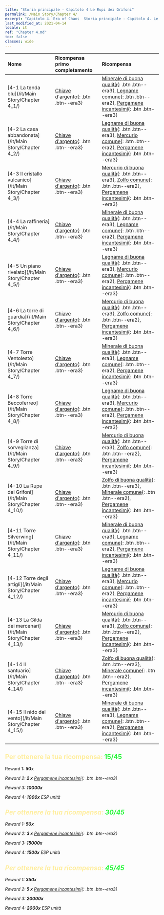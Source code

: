 ```yaml
---
title: "Storia principale - Capitolo 4 Le Rupi dei Grifoni"
permalink: /Main Story/Chapter 4/
excerpt: "Capitolo 4. Era of Chaos  Storia principale - Capitolo 4. Le Rupi dei Grifoni"
last_modified_at: 2021-04-14
locale: it
ref: "Chapter 4.md"
toc: false
classes: wide
---
```


  | Nome |  Ricompensa primo completamento | Ricompensa |
  |:------------|:------------|:------------| 
  | [4-1 La tenda blu](/it/Main Story/Chapter 4_1/) | [Chiave d'argento](/it/Items/con_693/){: .btn .btn--era3} | [Minerale di buona qualità](/it/Items/mat_12/){: .btn .btn--era3}, [Legname comune](/it/Items/mat_7/){: .btn .btn--era2}, [Pergamene incantesimi](/it/Items/con_694/){: .btn .btn--era3} |
  | [4-2 La casa abbandonata](/it/Main Story/Chapter 4_2/) | [Chiave d'argento](/it/Items/con_693/){: .btn .btn--era3} | [Legname di buona qualità](/it/Items/mat_13/){: .btn .btn--era3}, [Mercurio comune](/it/Items/mat_8/){: .btn .btn--era2}, [Pergamene incantesimi](/it/Items/con_694/){: .btn .btn--era3} |
  | [4-3 Il cristallo vulcanico](/it/Main Story/Chapter 4_3/) | [Chiave d'argento](/it/Items/con_693/){: .btn .btn--era3} | [Mercurio di buona qualità](/it/Items/mat_14/){: .btn .btn--era3}, [Zolfo comune](/it/Items/mat_9/){: .btn .btn--era2}, [Pergamene incantesimi](/it/Items/con_694/){: .btn .btn--era3} |
  | [4-4 La raffineria](/it/Main Story/Chapter 4_4/) | [Chiave d'argento](/it/Items/con_693/){: .btn .btn--era3} | [Minerale di buona qualità](/it/Items/mat_12/){: .btn .btn--era3}, [Legname comune](/it/Items/mat_7/){: .btn .btn--era2}, [Pergamene incantesimi](/it/Items/con_694/){: .btn .btn--era3} |
  | [4-5 Un piano rivelato](/it/Main Story/Chapter 4_5/) | [Chiave d'argento](/it/Items/con_693/){: .btn .btn--era3} | [Legname di buona qualità](/it/Items/mat_13/){: .btn .btn--era3}, [Mercurio comune](/it/Items/mat_8/){: .btn .btn--era2}, [Pergamene incantesimi](/it/Items/con_694/){: .btn .btn--era3} |
  | [4-6 La torre di guardia](/it/Main Story/Chapter 4_6/) | [Chiave d'argento](/it/Items/con_693/){: .btn .btn--era3} | [Mercurio di buona qualità](/it/Items/mat_14/){: .btn .btn--era3}, [Zolfo comune](/it/Items/mat_9/){: .btn .btn--era2}, [Pergamene incantesimi](/it/Items/con_694/){: .btn .btn--era3} |
  | [4-7 Torre Ventolesto](/it/Main Story/Chapter 4_7/) | [Chiave d'argento](/it/Items/con_693/){: .btn .btn--era3} | [Minerale di buona qualità](/it/Items/mat_12/){: .btn .btn--era3}, [Legname comune](/it/Items/mat_7/){: .btn .btn--era2}, [Pergamene incantesimi](/it/Items/con_694/){: .btn .btn--era3} |
  | [4-8 Torre Beccoferreo](/it/Main Story/Chapter 4_8/) | [Chiave d'argento](/it/Items/con_693/){: .btn .btn--era3} | [Legname di buona qualità](/it/Items/mat_13/){: .btn .btn--era3}, [Mercurio comune](/it/Items/mat_8/){: .btn .btn--era2}, [Pergamene incantesimi](/it/Items/con_694/){: .btn .btn--era3} |
  | [4-9 Torre di sorveglianza](/it/Main Story/Chapter 4_9/) | [Chiave d'argento](/it/Items/con_693/){: .btn .btn--era3} | [Mercurio di buona qualità](/it/Items/mat_14/){: .btn .btn--era3}, [Zolfo comune](/it/Items/mat_9/){: .btn .btn--era2}, [Pergamene incantesimi](/it/Items/con_694/){: .btn .btn--era3} |
  | [4-10 La Rupe dei Grifoni](/it/Main Story/Chapter 4_10/) | [Chiave d'argento](/it/Items/con_693/){: .btn .btn--era3} | [Zolfo di buona qualità](/it/Items/mat_15/){: .btn .btn--era3}, [Minerale comune](/it/Items/mat_6/){: .btn .btn--era2}, [Pergamene incantesimi](/it/Items/con_694/){: .btn .btn--era3} |
  | [4-11 Torre Silverwing](/it/Main Story/Chapter 4_11/) | [Chiave d'argento](/it/Items/con_693/){: .btn .btn--era3} | [Minerale di buona qualità](/it/Items/mat_12/){: .btn .btn--era3}, [Legname comune](/it/Items/mat_7/){: .btn .btn--era2}, [Pergamene incantesimi](/it/Items/con_694/){: .btn .btn--era3} |
  | [4-12 Torre degli artigli](/it/Main Story/Chapter 4_12/) | [Chiave d'argento](/it/Items/con_693/){: .btn .btn--era3} | [Legname di buona qualità](/it/Items/mat_13/){: .btn .btn--era3}, [Mercurio comune](/it/Items/mat_8/){: .btn .btn--era2}, [Pergamene incantesimi](/it/Items/con_694/){: .btn .btn--era3} |
  | [4-13 La Gilda dei mercenari](/it/Main Story/Chapter 4_13/) | [Chiave d'argento](/it/Items/con_693/){: .btn .btn--era3} | [Mercurio di buona qualità](/it/Items/mat_14/){: .btn .btn--era3}, [Zolfo comune](/it/Items/mat_9/){: .btn .btn--era2}, [Pergamene incantesimi](/it/Items/con_694/){: .btn .btn--era3} |
  | [4-14 Il santuario](/it/Main Story/Chapter 4_14/) | [Chiave d'argento](/it/Items/con_693/){: .btn .btn--era3} | [Zolfo di buona qualità](/it/Items/mat_15/){: .btn .btn--era3}, [Minerale comune](/it/Items/mat_6/){: .btn .btn--era2}, [Pergamene incantesimi](/it/Items/con_694/){: .btn .btn--era3} |
  | [4-15 Il nido del vento](/it/Main Story/Chapter 4_15/) | [Chiave d'argento](/it/Items/con_693/){: .btn .btn--era3} | [Minerale di buona qualità](/it/Items/mat_12/){: .btn .btn--era3}, [Legname comune](/it/Items/mat_7/){: .btn .btn--era2}, [Pergamene incantesimi](/it/Items/con_694/){: .btn .btn--era3} |


## <span style="color: #ffeea0">Per ottenere la tua ricompensa: </span><span style="color: #27f73a">15/45</span>

 Reward 1:  **50x** <i class="fas fa-gem"/>

 Reward 2: **2 x** [Pergamene incantesimi](/it/Items/con_694/){: .btn .btn--era3}

 Reward 3:  **10000x** <i class="fas fa-coins"/>

 Reward 4:  **1000x** ESP unità



## <span style="color: #ffeea0">Per ottenere la tua ricompensa: </span><span style="color: #27f73a">30/45</span>

 Reward 1:  **50x** <i class="fas fa-gem"/>

 Reward 2: **3 x** [Pergamene incantesimi](/it/Items/con_694/){: .btn .btn--era3}

 Reward 3:  **15000x** <i class="fas fa-coins"/>

 Reward 4:  **1500x** ESP unità



## <span style="color: #ffeea0">Per ottenere la tua ricompensa: </span><span style="color: #27f73a">45/45</span>

 Reward 1:  **350x** <i class="fas fa-gem"/>

 Reward 2: **5 x** [Pergamene incantesimi](/it/Items/con_694/){: .btn .btn--era3}

 Reward 3:  **20000x** <i class="fas fa-coins"/>

 Reward 4:  **2000x** ESP unità

